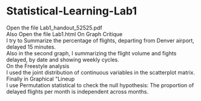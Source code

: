 # Statistical-Learning-Lab1
Open the file Lab1_handout_52525.pdf  <br />
Also Open the file Lab1.html
On Graph Critique<br />
I try to Summarize the percentage of flights, departing from Denver airport, delayed 15 minutes.<br />
Also in the second graph, I summarizing the flight volume and fights delayed, by date and showing weekly cycles.<br />
On the Freestyle analysis<br />
I used the joint distribution of continuous variables in the scatterplot matrix.<br />
Finally in Graphical "Lineup<br />
I use Permutation statistical to check the null hypothesis: The proportion of delayed flights per month is independent across months.


